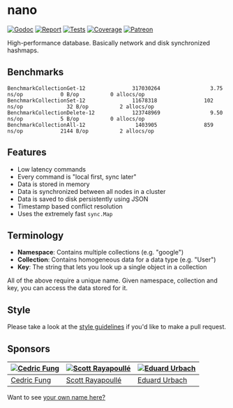 # nano

[![Godoc][godoc-image]][godoc-url]
[![Report][report-image]][report-url]
[![Tests][tests-image]][tests-url]
[![Coverage][coverage-image]][coverage-url]
[![Patreon][patreon-image]][patreon-url]

High-performance database. Basically network and disk synchronized hashmaps.

## Benchmarks

```text
BenchmarkCollectionGet-12               317030264                3.75 ns/op            0 B/op          0 allocs/op
BenchmarkCollectionSet-12               11678318               102 ns/op              32 B/op          2 allocs/op
BenchmarkCollectionDelete-12            123748969                9.50 ns/op            5 B/op          0 allocs/op
BenchmarkCollectionAll-12                1403905               859 ns/op            2144 B/op          2 allocs/op
```

## Features

* Low latency commands
* Every command is "local first, sync later"
* Data is stored in memory
* Data is synchronized between all nodes in a cluster
* Data is saved to disk persistently using JSON
* Timestamp based conflict resolution
* Uses the extremely fast `sync.Map`

## Terminology

* **Namespace**: Contains multiple collections (e.g. "google")
* **Collection**: Contains homogeneous data for a data type (e.g. "User")
* **Key**: The string that lets you look up a single object in a collection

All of the above require a unique name. Given namespace, collection and key, you can access the data stored for it.

## Style

Please take a look at the [style guidelines](https://github.com/akyoto/quality/blob/master/STYLE.md) if you'd like to make a pull request.

## Sponsors

| [![Cedric Fung](https://avatars3.githubusercontent.com/u/2269238?s=70&v=4)](https://github.com/cedricfung) | [![Scott Rayapoullé](https://avatars3.githubusercontent.com/u/11772084?s=70&v=4)](https://github.com/soulcramer) | [![Eduard Urbach](https://avatars3.githubusercontent.com/u/438936?s=70&v=4)](https://twitter.com/eduardurbach) |
| --- | --- | --- |
| [Cedric Fung](https://github.com/cedricfung) | [Scott Rayapoullé](https://github.com/soulcramer) | [Eduard Urbach](https://eduardurbach.com) |

Want to see [your own name here?](https://www.patreon.com/eduardurbach)

[godoc-image]: https://godoc.org/github.com/aerogo/nano?status.svg
[godoc-url]: https://godoc.org/github.com/aerogo/nano
[report-image]: https://goreportcard.com/badge/github.com/aerogo/nano
[report-url]: https://goreportcard.com/report/github.com/aerogo/nano
[tests-image]: https://cloud.drone.io/api/badges/aerogo/nano/status.svg
[tests-url]: https://cloud.drone.io/aerogo/nano
[coverage-image]: https://codecov.io/gh/aerogo/nano/graph/badge.svg
[coverage-url]: https://codecov.io/gh/aerogo/nano
[patreon-image]: https://img.shields.io/badge/patreon-donate-green.svg
[patreon-url]: https://www.patreon.com/eduardurbach
